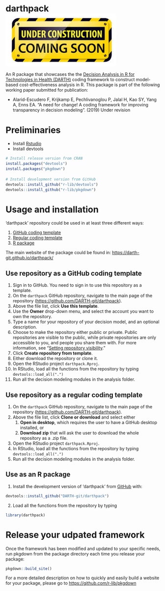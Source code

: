 
<!-- README.md is generated from README.Rmd. Please edit that file -->

# darthpack <img src="docs/figs/under_const.jpeg" align="center" alt="" width="360" />

An R package that showcases the the [Decision Analysis in R for
Technologies in Health (DARTH)](https://darthworkgroup.com) coding
framework to construct model-based cost-effectiveness analysis in R.
This package is part of the following working paper submitted for
publication:

  - Alarid-Escudero F, Krijkamp E, Pechlivanoglou P, Jalal H, Kao SY,
    Yang A, Enns EA. “A need for change\! A coding framework for
    improving transparency in decision modeling”. (2019) Under revision

# Preliminaries

  - Install
    [Rstudio](https://www.rstudio.com/products/rstudio/download/)
  - Install devtools

<!-- end list -->

``` r
# Install release version from CRAN
install.packages("devtools")
install.packages("pkgdown")

# Install development version from GitHub
devtools::install_github("r-lib/devtools")
devtools::install_github("r-lib/pkgdown")
```

# Usage and installation

‘darthpack’ repository could be used in at least three different ways:

1.  [GitHub coding
    template](#use-repository-as-a-github-coding-template)
2.  [Regular coding
    template](#use-repository-as-a-regular-coding-template)
3.  [R package](#use-as-an-r-package)

The main website of the package could be found in:
<https://darth-git.github.io/darthpack/>

## Use repository as a GitHub coding template

1.  Sign in to GitHub. You need to sign in to use this repository as a
    template.
2.  On the `darthpack` GitHub repository, navigate to the main page of
    the repository (<https://github.com/DARTH-git/darthpack>).
3.  Above the file list, click **Use this template**.
4.  Use the **Owner** drop-down menu, and select the account you want to
    own the repository.
5.  Type a name for your repository of your decision model, and an
    optional description.
6.  Choose to make the repository either public or private. Public
    repositories are visible to the public, while private repositories
    are only accessible to you, and people you share them with. For more
    information, see “[Setting repository
    visibility](https://help.github.com/en/articles/setting-repository-visibility).”
7.  Click **Create repository from template**.
8.  Either download the repository or clone it.
9.  Open the RStudio project `darthpack.Rproj`.
10. In RStudio, load all the functions from the repository by typing
    `devtools::load_all(".")`
11. Run all the decision modeling modules in the analysis folder.

## Use repository as a regular coding template

1.  On the `darthpack` GitHub repository, navigate to the main page of
    the repository (<https://github.com/DARTH-git/darthpack>).
2.  Above the file list, click **Clone or download** and select either
    1.  **Open in desktop**, which requires the user to have a GitHub
        desktop installed, or
    2.  **Download zip** that will ask the user to download the whole
        repository as a .zip file.
3.  Open the RStudio project `darthpack.Rproj`.
4.  In RStudio, load all the functions from the repository by typing
    `devtools::load_all(".")`
5.  Run all the decision modeling modules in the analysis folder.

## Use as an R package

1.  Install the development version of ‘darthpack’ from
    [GitHub](https://github.com) with:

<!-- end list -->

``` r
devtools::install_github("DARTH-git/darthpack")
```

2.  Load all the functions from the repository by typing

<!-- end list -->

``` r
library(darthpack)
```

# Release your udpated framework

Once the framework has been modified and updated to your specific needs,
run pkgdown from the package directory each time you release your
package:

``` r
pkgdown::build_site()
```

For a more detailed description on how to quickly and easily build a
website for your package, please go to
<https://github.com/r-lib/pkgdown>
